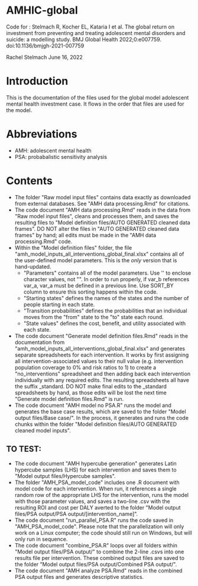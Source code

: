 # AMHIC-global
Code for : Stelmach R, Kocher EL, Kataria I et al. The global return on investment from preventing and treating adolescent mental disorders and suicide: a modelling study. BMJ Global Health 2022;0:e007759. doi:10.1136/bmjgh-2021-007759

Rachel Stelmach
June 16, 2022

# Introduction
This is the documentation of the files used for the global model adolescent mental health investment case. It flows in the order that files are used for the model.

# Abbreviations
* AMH: adolescent mental health
* PSA: probabalistic sensitivity analysis

# Contents

* The folder "Raw model input files" contains data exactly as downloaded from external databases. See "AMH data processing.Rmd" for citations.
* The code document "AMH data processing.Rmd" reads in the data from "Raw model input files", cleans and processes them, and saves the resulting files to "Model definition files/AUTO GENERATED cleaned data frames". DO NOT alter the files in "AUTO GENERATED cleaned data frames" by hand; all edits must be made in the "AMH data processing.Rmd" code.
* Within the "Model definition files" folder, the file "amh_model_inputs_all_interventions_global_final.xlsx" contains all of the user-defined model parameters. This is the *only* version that is hand-updated.
	* "Parameters" contains all of the model parameters. Use '' to enclose character values, not "". In order to run properly, if var_b references var_a, var_a must be defined in a previous line. Use SORT_BY column to ensure this sorting happens within the code.
	* "Starting states" defines the names of the states and the number of people starting in each state.
	* "Transition probabilities" defines the probabilities that an individual moves from the "from" state to the "to" state each round.
	* "State values" defines the cost, benefit, and utility associated with each state.
* The code document "Generate model definition files.Rmd" reads in the documentation from "amh_model_inputs_all_interventions_global_final.xlsx" and generates separate spreadsheets for each intervention. It works by first assigning all intervention-associated values to their null value (e.g. intervention population coverage to 0% and risk ratios to 1) to create a "no_interventions" spreadsheet and then adding back each intervention individually with any required edits. The resulting spreadsheets all have the suffix _standard. DO NOT make final edits to the _standard spreadsheets by hand, as those edits will be lost the next time "Generate model definition files.Rmd" is run.
* The code document "AMH model no PSA.R" runs the model and generates the base case results, which are saved to the folder "Model output files/Base case/". In the process, it generates and runs the code chunks within the folder "Model definition files/AUTO GENERATED cleaned model inputs".

## TO TEST:
* The code document "AMH hypercube generation" generates Latin hypercube samples (LHS) for each intervention and saves them to "Model output files/Hypercube samples".
* The folder "AMH_PSA_model_code" includes one .R document with model code for each intervention. When run, it references a single random row of the appropriate LHS for the intervention, runs the model with those parameter values, and saves a two-line .csv with the resulting ROI and cost per DALY averted to the folder "Model output files/PSA output/PSA output/[intervention_name]".
* The code document "run_parallel_PSA.R" runs the code saved in "AMH_PSA_model_code". Please note that the parallelization will only work on a Linux computer; the code should still run on Windows, but will only run in sequence.
* The code document "combine_PSA.R" loops over all folders within "Model output files/PSA output/" to combine the 2-line .csvs into one results file per intervention. These combined output files are saved to the folder "Model output files/PSA output/Combined PSA output/".
* The code document "AMH analyze PSA.Rmd" reads in the combined PSA output files and generates descriptive statistics.

